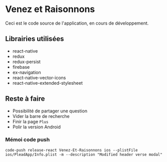# Venez et Raisonnons

Ceci est le code source de l'application, en cours de développement.

## Librairies utilisées
- react-native
- redux
- redux-persist
- firebase
- ex-navigation
- react-native-vector-icons
- react-native-extended-stylesheet

## Reste à faire
- Possibilité de partager une question
- Vider la barre de recherche
- Finir la page `Plus`
- Polir la version Android

### Mémoi code push
`code-push release-react Venez-Et-Raisonnons ios --plistFile ios/PleadApp/Info.plist -m --description "Modified header verse modal"`
